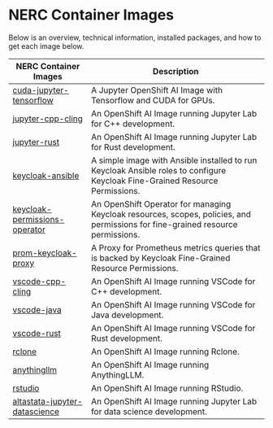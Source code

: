 
# NERC Container Images

Below is an overview, technical information, installed packages, and how to get each image below.

| NERC Container Images | Description |
| --- | --- |
| [cuda-jupyter-tensorflow](https://github.com/nerc-images/cuda-jupyter-tensorflow) | A Jupyter OpenShift AI Image with Tensorflow and CUDA for GPUs. |
| [jupyter-cpp-cling](https://github.com/nerc-images/jupyter-cpp-cling) | An OpenShift AI Image running Jupyter Lab for C++ development. |
| [jupyter-rust](https://github.com/nerc-images/jupyter-rust) | An OpenShift AI Image running Jupyter Lab for Rust development. |
| [keycloak-ansible](https://github.com/nerc-images/keycloak-ansible) | A simple image with Ansible installed to run Keycloak Ansible roles to configure Keycloak Fine-Grained Resource Permissions. |
| [keycloak-permissions-operator](https://github.com/nerc-images/keycloak-permissions-operator) | An OpenShift Operator for managing Keycloak resources, scopes, policies, and permissions for fine-grained resource permissions. |
| [prom-keycloak-proxy](https://github.com/nerc-images/prom-keycloak-proxy) | A Proxy for Prometheus metrics queries that is backed by Keycloak Fine-Grained Resource Permissions. |
| [vscode-cpp-cling](https://github.com/nerc-images/vscode-cpp-cling) | An OpenShift AI Image running VSCode for C++ development. |
| [vscode-java](https://github.com/nerc-images/vscode-java) | An OpenShift AI Image running VSCode for Java development. |
| [vscode-rust](https://github.com/nerc-images/vscode-rust) | An OpenShift AI Image running VSCode for Rust development. |
| [rclone](https://github.com/guimou/rclone-web-on-openshift) | An OpenShift AI Image running Rclone. |
| [anythingllm](https://github.com/nerc-project/llm-on-nerc/tree/main/llm-clients/anythingllm) | An OpenShift AI Image running AnythingLLM. |
| [rstudio](https://github.com/opendatahub-io-contrib/workbench-images/tree/main/recipes/rstudio-r-c9s-py311_2023c_20230922) | An OpenShift AI Image running RStudio. |
| [altastata-jupyter-datascience](https://github.com/nerc-images/altastata-jupyter-datascience) | An OpenShift AI Image running Jupyter Lab for data science development. |
